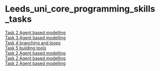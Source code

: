 # Leeds_uni_core_programming_skills_tasks

[Task 2 Agent based modelling](https://github.com/jord9762/Leeds_uni_core_programming_skills_tasks/blob/main/Task2_agent_based_modelling_attempt_solo.py)
<br/>
[Task 3 Agent based modelling](https://github.com/jord9762/Leeds_uni_core_programming_skills_tasks/blob/main/Task3_containers.py)
<br/>
[Task 4 branching and loops](https://github.com/jord9762/Leeds_uni_core_programming_skills_tasks/blob/main/Task2_agent_based_modelling_attempt_solo.py)
<br/>
[Task 5 building tools](https://github.com/jord9762/Leeds_uni_core_programming_skills_tasks/blob/main/Task2_agent_based_modelling_attempt_solo.py)
<br/>
[Task 2 Agent based modelling](https://github.com/jord9762/Leeds_uni_core_programming_skills_tasks/blob/main/Task2_agent_based_modelling_attempt_solo.py)
<br/>
[Task 2 Agent based modelling](https://github.com/jord9762/Leeds_uni_core_programming_skills_tasks/blob/main/Task2_agent_based_modelling_attempt_solo.py)
<br/>
[Task 2 Agent based modelling](https://github.com/jord9762/Leeds_uni_core_programming_skills_tasks/blob/main/Task2_agent_based_modelling_attempt_solo.py)

